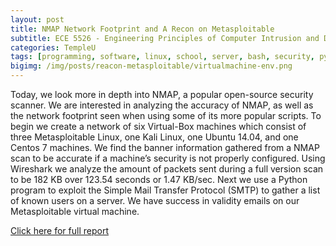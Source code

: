 ```yaml
---
layout: post
title: NMAP Network Footprint and A Recon on Metasploitable
subtitle: ECE 5526 - Engineering Principles of Computer Intrusion and Detection
categories: TempleU
tags: [programming, software, linux, school, server, bash, security, python]
bigimg: /img/posts/reacon-metasploitable/virtualmachine-env.png
---
```


Today, we look more in depth into NMAP, a popular open-source security 
scanner. We are interested in analyzing the accuracy of NMAP, as well as 
the network footprint seen when using some of its more popular scripts. 
To begin we create a network of six Virtual-Box machines which consist of 
three Metasploitable Linux, one Kali Linux, one Ubuntu 14.04, and one 
Centos 7 machines. We find the banner information gathered from a NMAP 
scan to be accurate if a machine’s security is not properly configured. 
Using Wireshark we analyze the amount of packets sent during a full version 
scan to be 182 KB over 123.54 seconds or 1.47 KB/sec. Next we use a Python 
program to exploit the Simple Mail Transfer Protocol (SMTP) to gather a 
list of known users on a server. We have success in validity emails on our 
Metasploitable virtual machine.

[Click here for full report](files.tdevin.com/blog/20160227_trejo_devin_002.pdf)